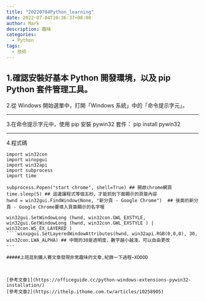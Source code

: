 ```yaml
---
title: "20220704Python_learning"
date: 2022-07-04T10:36:37+08:00
author: Mark
description: 趣味
categories:
  - Python
tags:
  - 技術
---
```

1.確認安裝好基本 Python 開發環境，以及 pip Python 套件管理工具。
---
2.從 Windows 開始選單中，打開「Windows 系統」中的「命令提示字元」。
***
3.在命令提示字元中，使用 pip 安裝 pywin32 套件： pip install pywin32
- - -
4.程式碼 
```import win32gui
import win32con
import winxpgui
import win32api
import subprocess
import time

subprocess.Popen("start chrome", shell=True) ## 開啟chrome網頁
time.sleep(5) ## 這邊讓程式等個五秒，才能抓到下面顯示的頁簽內容
hwnd = win32gui.FindWindow(None, "新分頁 - Google Chrome")  ## 後面的新分頁 - Google Chrome要填入頁簽顯示的名字喔

win32gui.SetWindowLong (hwnd, win32con.GWL_EXSTYLE, win32gui.GetWindowLong (hwnd, win32con.GWL_EXSTYLE ) | win32con.WS_EX_LAYERED )
````winxpgui.SetLayeredWindowAttributes(hwnd, win32api.RGB(0,0,0), 30, win32con.LWA_ALPHA) ## 中間的30是透明度，數字越小越淺，可以自由更改
---

#####上班逛到鐵人賽文章發現非常趣味的文章,紀錄一下過程~XDDDD



[參考文章1](https://officeguide.cc/python-windows-extensions-pywin32-installation/)
[參考文章2](https://ithelp.ithome.com.tw/articles/10258905)